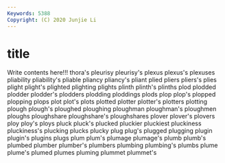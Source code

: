 ```yaml
---
Keywords: 5388
Copyright: (C) 2020 Junjie Li
---
```


# title

Write contents here!!!
thora's 
pleurisy
pleurisy's 
plexus 
plexus's 
plexuses 
pliability 
pliability's 
pliable 
pliancy 
pliancy's 
pliant
plied 
pliers 
pliers's 
plies 
plight 
plight's 
plighted 
plighting 
plights 
plinth
plinth's 
plinths 
plod 
plodded 
plodder 
plodder's 
plodders 
plodding 
ploddings 
plods
plop 
plop's 
plopped 
plopping 
plops 
plot 
plot's 
plots 
plotted 
plotter
plotter's 
plotters 
plotting 
plough 
plough's 
ploughed 
ploughing 
ploughman 
ploughman's 
ploughmen
ploughs 
ploughshare 
ploughshare's 
ploughshares 
plover 
plover's 
plovers 
ploy 
ploy's 
ploys
pluck 
pluck's 
plucked 
pluckier 
pluckiest 
pluckiness 
pluckiness's 
plucking 
plucks 
plucky
plug 
plug's 
plugged 
plugging 
plugin 
plugin's 
plugins 
plugs 
plum 
plum's
plumage 
plumage's 
plumb 
plumb's 
plumbed 
plumber 
plumber's 
plumbers 
plumbing 
plumbing's
plumbs 
plume 
plume's 
plumed 
plumes 
pluming 
plummet 
plummet's 

